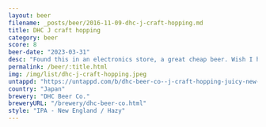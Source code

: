 ```yaml
---
layout: beer
filename: _posts/beer/2016-11-09-dhc-j-craft-hopping.md
title: DHC J craft hopping
category: beer
score: 8
beer-date: "2023-03-31"
desc: "Found this in an electronics store, a great cheap beer. Wish I had more"
permalink: /beer/:title.html
img: /img/list/dhc-j-craft-hopping.jpeg
untappd: "https://untappd.com/b/dhc-beer-co--j-craft-hopping-juicy-new-england-ipa-east-coast-style--ipa-/3995709"
country: "Japan"
brewery: "DHC Beer Co."
breweryURL: "/brewery/dhc-beer-co.html"
style: "IPA - New England / Hazy"
---
```

